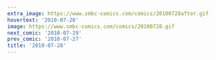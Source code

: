 ```yaml
---
extra_image: https://www.smbc-comics.com/comics/20100728after.gif
hovertext: '2010-07-28'
image: https://www.smbc-comics.com/comics/20100728.gif
next_comic: '2010-07-29'
prev_comic: '2010-07-27'
title: '2010-07-28'
---
```


